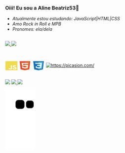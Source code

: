 ### Oiii! Eu sou a Aline Beatriz53🖤
 - _Atualmente estou estudando: JavaScript|HTML|CSS_
 - _Amo Rock in Roll e MPB_
 - _Pronomes: ela/dela_

##

<div height="center">
  <a href="https://github.com/AlineBeatriz53">
  <a href="https://github.com/alinebeatriz53/convoychat">
  <img height="180em" src="https://github-readme-stats.vercel.app/api?username=alinebeatriz53&show_icons=true&theme=synthwave" />
</a>
  <a href="https://github.com/AlineBeatriz53">
  <img align="180em" src="https://github-readme-stats.vercel.app/api/top-langs/?username=alinebeatriz53&layout=compact&langs_count=7&theme=dracula" />
</a>
  </div>
 
 ##
 
<div style="display: inline_block"><br>
  <img align="center" alt="Bia-Js" height="30" width="40" src="https://raw.githubusercontent.com/devicons/devicon/master/icons/javascript/javascript-plain.svg">
  <img align="center" alt="Bia-HTML" height="30" width="40" src="https://raw.githubusercontent.com/devicons/devicon/master/icons/html5/html5-original.svg">
  <img align="center" alt="Bia-CSS" height="30" width="40" src="https://raw.githubusercontent.com/devicons/devicon/master/icons/css3/css3-original.svg">
  <a href="https://picasion.com/"><img src="https://i.picasion.com/pic91/8a04f4634c39439266ade84664cb933a.gif" width="125" height="125" border="0" alt="https://picasion.com/" /></a><br/>
</div>
  
  ##
 
<div> 
  <a href="https://www.instagram.com/_beatrizny/" target="_blank"><img src="https://img.shields.io/badge/-Instagram-%23E4405F?style=for-the-badge&logo=instagram&logoColor=white" target="_blank"></a>
  <a href= "mailto:ali.beatriz070@gmail.com"><img src="https://img.shields.io/badge/-Gmail-%23333?style=for-the-badge&logo=gmail&logoColor=white" target="_blank">
  <a href="https://www.linkedin.com/in/aline-leite-9786ba221/" target="_blank">
   <img src="https://img.shields.io/badge/-LinkedIn-%230077B5?style=for-the-badge&logo=linkedin&logoColor=white" target="_blank"></a> </a>
 
  ![Snake animation](https://github.com/alinebeatriz53/alinebeatriz53/blob/output/github-contribution-grid-snake.svg)
 
</div>

